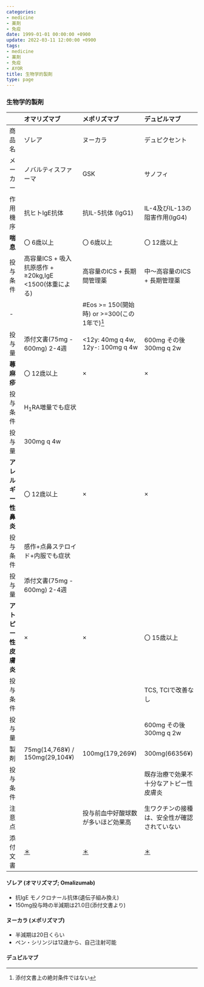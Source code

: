 ```yaml
---
categories:
- medicine
- 薬剤
- 免疫
date: 1999-01-01 00:00:00 +0900
update: 2022-03-11 12:00:00 +0900
tags:
- medicine
- 薬剤
- 免疫
- AYOR
title: 生物学的製剤
type: page
---
```


### 生物学的製剤

| |オマリズマブ |メポリズマブ |デュピルマブ |
|:----|:----|:----|:----|
|商品名 |ゾレア |ヌーカラ |デュピクセント |
|メーカー |ノバルティスファーマ |GSK |サノフィ |
|作用機序 |抗ヒトIgE抗体 |抗IL-5抗体 (IgG1)|IL-4及びIL-13の阻害作用(IgG4)|
|**喘息** |〇 6歳以上 |〇 6歳以上 |〇 12歳以上 |
|投与条件 |高容量ICS + 吸入抗原感作 + ≥20kg,IgE <1500(体重による) |高容量のICS + 長期間管理薬|中〜高容量のICS + 長期管理薬 |
|-| |#Eos >= 150(開始時) or >=300(この1年で)[^1] | |
|投与量  |添付文書(75mg - 600mg) 2-4週| <12y: 40mg q 4w, 12y-: 100mg q 4w|600mg その後 300mg q 2w|
|**蕁麻疹** |〇 12歳以上 |× |× |
|投与条件 |H<sub>1</sub>RA増量でも症状| | |
|投与量|300mg q 4w| | |
|**アレルギー性鼻炎** |〇 12歳以上 |× |× |
|投与条件 |感作+点鼻ステロイド+内服でも症状| | |
|投与量  |添付文書(75mg - 600mg) 2-4週| |
|**アトピー性皮膚炎** |× |× |〇 15歳以上 |
|投与条件 | | |TCS, TCIで改善なし|
|投与量  | | |600mg その後 300mg q 2w|
|製剤 |75mg(14,768¥) / 150mg(29,104¥) | 100mg(179,269¥) |300mg(66356¥) |
|投与条件 | | |既存治療で効果不十分なアトピー性皮膚炎 |
|注意点 | |投与前血中好酸球数が多いほど効果高 |生ワクチンの接種は、安全性が確認されていない |
|添付文書 |[＊](https://www.kegg.jp/medicus-bin/japic_med?japic_code=00060741)|[＊](https://www.kegg.jp/medicus-bin/japic_med?japic_code=00066284)|[＊](https://www.kegg.jp/medicus-bin/japic_med?japic_code=00067283)|

#### ゾレア (オマリズマブ; Omalizumab)

- 抗IgE モノクロナール抗体(遺伝子組み換え)
- 150mg投与時の半減期は21.0日(添付文書より)

#### ヌーカラ (メポリズマブ)

- 半減期は20日くらい
- ペン・シリンジは12歳から、自己注射可能


#### デュピルマブ

[^1]: 添付文書上の絶対条件ではない
